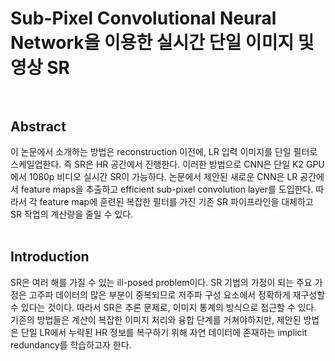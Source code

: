 # Sub-Pixel Convolutional Neural Network을 이용한 실시간 단일 이미지 및 영상 SR <br><br>

## Abstract <br>
이 논문에서 소개하는 방법은 reconstruction 이전에, LR 입력 이미지를 단일 필터로 스케일업한다. 즉 SR은 HR 공간에서 진행한다. 이러한 방법으로 CNN은 단일 K2 GPU에서 1080p 비디오 실시간 SR이 가능하다. 논문에서 제안된 새로운 CNN은 LR 공간에서 feature maps을 추출하고 efficient sub-pixel convolution layer를 도입한다. 따라서 각 feature map에 훈련된 복잡한 필터를 가진 기존 SR 파이프라인을 대체하고 SR 작업의 계산량을 줄일 수 있다. <br><br>

## Introduction <br>
SR은 여러 해를 가질 수 있는 ill-posed problem이다. SR 기법의 가정이 되는 주요 가정은 고주파 데이터의 많은 부분이 중복되므로 저주파 구성 요소에서 정확하게 재구성할 수 있다는 것이다. 따라서 SR은 추론 문제로, 이미지 통계의 방식으로 접근할 수 있다. 기존의 방법들은 계산이 복잡한 이미지 처리와 융합 단계를 거쳐야하지만, 제안된 방법은 단일 LR에서 누락된 HR 정보를 복구하기 위해 자연 데이터에 존재하는 implicit redundancy를 학습하고자 한다. <br><br>
